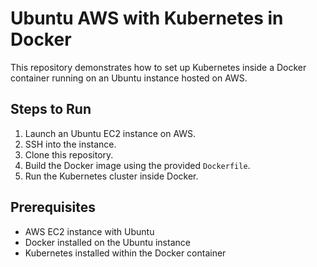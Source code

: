 # Ubuntu AWS with Kubernetes in Docker

This repository demonstrates how to set up Kubernetes inside a Docker container running on an Ubuntu instance hosted on AWS.

## Steps to Run

1. Launch an Ubuntu EC2 instance on AWS.
2. SSH into the instance.
3. Clone this repository.
4. Build the Docker image using the provided `Dockerfile`.
5. Run the Kubernetes cluster inside Docker.

## Prerequisites

- AWS EC2 instance with Ubuntu
- Docker installed on the Ubuntu instance
- Kubernetes installed within the Docker container

